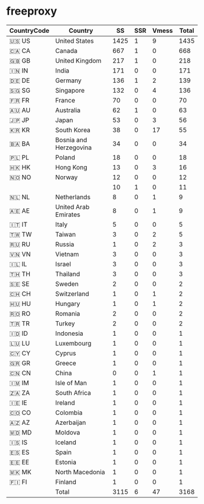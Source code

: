 # freeproxy

|CountryCode|Country|SS|SSR|Vmess|Total|
|  ----  | ----  |  ----  | ----  |  ----  | ----  |
|🇺🇸 US|United States|1425|1|9|1435|
|🇨🇦 CA|Canada|667|1|0|668|
|🇬🇧 GB|United Kingdom|217|1|0|218|
|🇮🇳 IN|India|171|0|0|171|
|🇩🇪 DE|Germany|136|1|2|139|
|🇸🇬 SG|Singapore|132|0|4|136|
|🇫🇷 FR|France|70|0|0|70|
|🇦🇺 AU|Australia|62|1|0|63|
|🇯🇵 JP|Japan|53|0|3|56|
|🇰🇷 KR|South Korea|38|0|17|55|
|🇧🇦 BA|Bosnia and Herzegovina|34|0|0|34|
|🇵🇱 PL|Poland|18|0|0|18|
|🇭🇰 HK|Hong Kong|13|0|3|16|
|🇳🇴 NO|Norway|12|0|0|12|
| ||10|1|0|11|
|🇳🇱 NL|Netherlands|8|0|1|9|
|🇦🇪 AE|United Arab Emirates|8|0|1|9|
|🇮🇹 IT|Italy|5|0|0|5|
|🇹🇼 TW|Taiwan|3|0|2|5|
|🇷🇺 RU|Russia|1|0|2|3|
|🇻🇳 VN|Vietnam|3|0|0|3|
|🇮🇱 IL|Israel|3|0|0|3|
|🇹🇭 TH|Thailand|3|0|0|3|
|🇸🇪 SE|Sweden|2|0|0|2|
|🇨🇭 CH|Switzerland|1|0|1|2|
|🇭🇺 HU|Hungary|1|0|1|2|
|🇷🇴 RO|Romania|2|0|0|2|
|🇹🇷 TR|Turkey|2|0|0|2|
|🇮🇩 ID|Indonesia|1|0|0|1|
|🇱🇺 LU|Luxembourg|1|0|0|1|
|🇨🇾 CY|Cyprus|1|0|0|1|
|🇬🇷 GR|Greece|1|0|0|1|
|🇨🇳 CN|China|0|0|1|1|
|🇮🇲 IM|Isle of Man|1|0|0|1|
|🇿🇦 ZA|South Africa|1|0|0|1|
|🇮🇪 IE|Ireland|1|0|0|1|
|🇨🇴 CO|Colombia|1|0|0|1|
|🇦🇿 AZ|Azerbaijan|1|0|0|1|
|🇲🇩 MD|Moldova|1|0|0|1|
|🇮🇸 IS|Iceland|1|0|0|1|
|🇪🇸 ES|Spain|1|0|0|1|
|🇪🇪 EE|Estonia|1|0|0|1|
|🇲🇰 MK|North Macedonia|1|0|0|1|
|🇫🇮 FI|Finland|1|0|0|1|
||Total|3115|6|47|3168|
